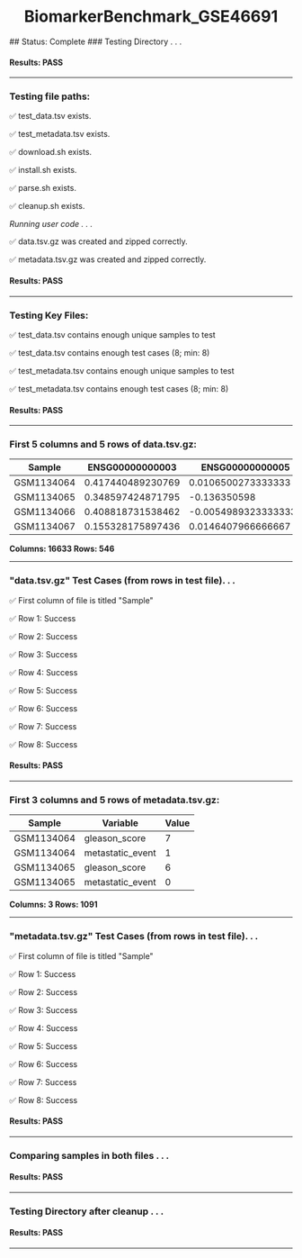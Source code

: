 <h1><center>BiomarkerBenchmark_GSE46691</center></h1>
## Status: Complete
### Testing Directory . . .

#### Results: PASS
---
### Testing file paths:

&#9989;	test_data.tsv exists.

&#9989;	test_metadata.tsv exists.

&#9989;	download.sh exists.

&#9989;	install.sh exists.

&#9989;	parse.sh exists.

&#9989;	cleanup.sh exists.

*Running user code . . .*

&#9989;	data.tsv.gz was created and zipped correctly.

&#9989;	metadata.tsv.gz was created and zipped correctly.

#### Results: PASS
---
### Testing Key Files:

&#9989;	test_data.tsv contains enough unique samples to test

&#9989;	test_data.tsv contains enough test cases (8; min: 8)

&#9989;	test_metadata.tsv contains enough unique samples to test

&#9989;	test_metadata.tsv contains enough test cases (8; min: 8)

#### Results: PASS
---

### First 5 columns and 5 rows of data.tsv.gz:

|	Sample	|	ENSG00000000003	|	ENSG00000000005	|	ENSG00000000419	|	ENSG00000000457	|
|	---	|	---	|	---	|	---	|	---	|
|	GSM1134064	|	0.417440489230769	|	0.0106500273333333	|	0.684045122285714	|	0.292820167818182	|
|	GSM1134065	|	0.348597424871795	|	-0.136350598	|	0.33116253	|	0.243901822	|
|	GSM1134066	|	0.408818731538462	|	-0.00549893233333333	|	0.480663864285714	|	0.338286896727273	|
|	GSM1134067	|	0.155328175897436	|	0.0146407966666667	|	0.282751727714286	|	0.268711702545455	|

**Columns: 16633 Rows: 546**

---
### "data.tsv.gz" Test Cases (from rows in test file). . .

&#9989;	First column of file is titled "Sample"

&#9989;	Row 1: Success

&#9989;	Row 2: Success

&#9989;	Row 3: Success

&#9989;	Row 4: Success

&#9989;	Row 5: Success

&#9989;	Row 6: Success

&#9989;	Row 7: Success

&#9989;	Row 8: Success

#### Results: PASS
---
### First 3 columns and 5 rows of metadata.tsv.gz:

|	Sample	|	Variable	|	Value	|
|	---	|	---	|	---	|
|	GSM1134064	|	gleason_score	|	7	|
|	GSM1134064	|	metastatic_event	|	1	|
|	GSM1134065	|	gleason_score	|	6	|
|	GSM1134065	|	metastatic_event	|	0	|

**Columns: 3 Rows: 1091**

---
### "metadata.tsv.gz" Test Cases (from rows in test file). . .

&#9989;	First column of file is titled "Sample"

&#9989;	Row 1: Success

&#9989;	Row 2: Success

&#9989;	Row 3: Success

&#9989;	Row 4: Success

&#9989;	Row 5: Success

&#9989;	Row 6: Success

&#9989;	Row 7: Success

&#9989;	Row 8: Success

#### Results: PASS
---
### Comparing samples in both files . . .

#### Results: PASS

---
### Testing Directory after cleanup . . .

#### Results: PASS
---
